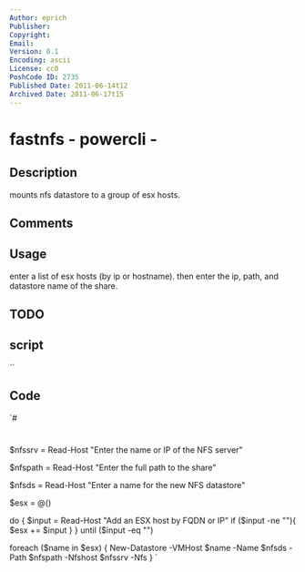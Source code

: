 ```yaml
---
Author: eprich
Publisher: 
Copyright: 
Email: 
Version: 0.1
Encoding: ascii
License: cc0
PoshCode ID: 2735
Published Date: 2011-06-14t12
Archived Date: 2011-06-17t15
---
```


# fastnfs - powercli - 

## Description

mounts nfs datastore to a group of esx hosts.

## Comments



## Usage

enter a list of esx hosts (by ip or hostname). then enter the ip, path, and datastore name of the share.

## TODO



## script

``

## Code

`#
 #
 #
 #
 $nfssrv = Read-Host "Enter the name or IP of the NFS server"
  
 $nfspath = Read-Host "Enter the full path to the share"
  
 $nfsds = Read-Host "Enter a name for the new NFS datastore"
  
 $esx = @()
  
 do {
     $input = Read-Host "Add an ESX host by FQDN or IP"
     if ($input -ne ""){
         $esx += $input
     }
    }
 until ($input -eq "")
  
 foreach ($name in $esx)
         {
         New-Datastore -VMHost $name -Name $nfsds -Path $nfspath -Nfshost $nfssrv -Nfs
         }
`

